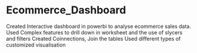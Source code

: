 # Ecommerce_Dashboard
Created Interactive dashboard in powerbi to analyse ecommerce sales data. 
Used Complex features to drill down in worksheet and the use of slycers and filters
Created Coinnections, Join the tables
Used different types of customized visualisation
